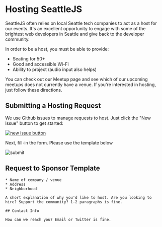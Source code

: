# Hosting SeattleJS

SeattleJS often relies on local Seattle tech companies to act as a host for our events. It's an excellent opportunity to engage with some of the brightest web developers in Seattle and give back to the developer community.

In order to be a host, you must be able to provide:

* Seating for 50+
* Good and accessible Wi-Fi
* Ability to project (audio input also helps)

You can check out our Meetup page and see which of our upcoming meetups does not currently have a venue. If you're interested in hosting, just follow these directions.

## Submitting a Hosting Request

We use Github issues to manage requests to host. Just click the "New Issue" button to get started:

[![new issue button](https://raw.github.com/seattlejs/seattlejs/master/images/new_issue.png)](https://github.com/seattlejs/seattlejs/issues/new)

Next, fill-in the form. Please use the template below

![submit](https://raw.github.com/seattlejs/seattlejs/master/images/submit_host.png)


## Request to Sponsor Template

```
* Name of company / venue
* Address
* Neighborhood

A short explanation of why you'd like to host. Are you looking to hire? Support the community? 1-2 paragraphs is fine.

## Contact Info

How can we reach you? Email or Twitter is fine.

```
